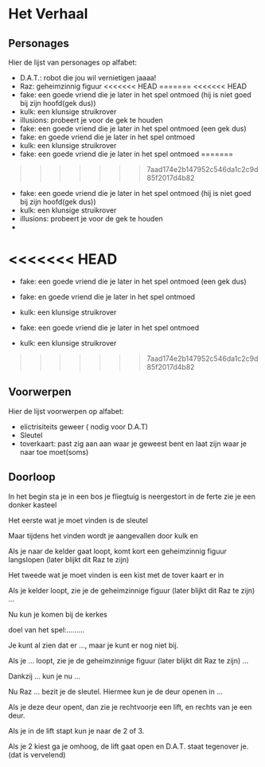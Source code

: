 # Het Verhaal

## Personages

Hier de lijst van personages op alfabet: 
 * D.A.T.: robot die jou wil vernietigen jaaaa!
 * Raz: geheimzinnig figuur
<<<<<<< HEAD
=======
<<<<<<< HEAD
 * fake: een goede vriend die je later in het spel ontmoed (hij is niet goed bij zijn hoofd(gek dus))
 * kulk: een klunsige struikrover
 * illusions: probeert je voor de gek te houden
 * fake: een goede vriend die je later in het spel ontmoed (een gek dus)
 * fake: en goede vriend die je later in het spel ontmoed 
 * kulk: een klunsige struikrover
 * fake: een goede vriend die je later in het spel ontmoed 
=======


>>>>>>> 7aad174e2b147952c546da1c2c9d85f2017d4b82
 * fake: een goede vriend die je later in het spel ontmoed (hij is niet goed bij zijn hoofd(gek dus))
 * kulk: een klunsige struikrover
 * illusions: probeert je voor de gek te houden
 * 

<<<<<<< HEAD
=======
 * fake: een goede vriend die je later in het spel ontmoed (een gek dus)

 * fake: en goede vriend die je later in het spel ontmoed 
 * kulk: een klunsige struikrover


 * fake: een goede vriend die je later in het spel ontmoed 
 * kulk: een klunsige struikrover
>>>>>>> 7aad174e2b147952c546da1c2c9d85f2017d4b82
## Voorwerpen

Hier de lijst voorwerpen op alfabet:
 * elictrisiteits geweer ( nodig voor D.A.T)
 * Sleutel
 * toverkaart: past zig aan aan waar je geweest bent en laat zijn waar je naar toe moet(soms)
## Doorloop

In het begin sta je in een bos je fliegtuig is neergestort in de ferte zie je een donker kasteel 


Het eerste wat je moet vinden is de sleutel

Maar tijdens het vinden wordt je aangevallen door kulk en 

Als je naar de kelder gaat loopt, komt kort een geheimzinnig figuur langslopen (later blijkt
dit Raz te zijn)

Het tweede wat je moet vinden is een kist met de tover kaart er in




Als je kelder loopt, zie je de geheimzinnige figuur (later blijkt
dit Raz te zijn) ...


Nu kun je komen bij de kerkes

doel van het spel:.........



Je kunt al zien dat er ..., maar je kunt er nog niet bij.


Als je ... loopt, zie je de geheimzinnige figuur (later blijkt
dit Raz te zijn) ...


Dankzij ... kun je nu ...


Nu Raz ... bezit je de sleutel. Hiermee kun je de deur openen in ...


Als je deze deur opent, dan zie je rechtvoorje een lift, en rechts van je een  deur.

Als je in de lift stapt kun je naar de 2 of 3.

Als je 2 kiest ga je omhoog, de lift gaat open en D.A.T. staat tegenover je.(dat is vervelend)




